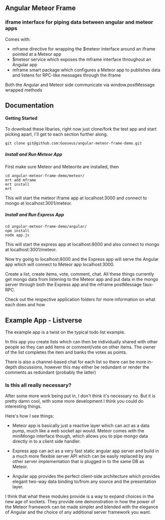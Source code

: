 ## Angular Meteor Frame
### iframe interface for piping data between angular and meteor apps

Comes with:
* mframe directive for wrapping the $meteor interface around an iframe pointed at a Meteor app
* $meteor service which exposes the mframe interface throughout an Angular app
* mframe smart package which configures a Meteor app to publishes data and listens for RPC-like messages through the iframe

Both the Angular and Meteor side communicate via window.postMessage wrapped methods

## Documentation

#### Getting Started

To download these libaries, right now just clone/fork the test app and start picking apart, I'll get to each section further along.

```
git clone git@github.com:Gooseus/angular-meteor-frame-demo.git
```

##### Install and Run Meteor App
First make sure Meteor and Meteorite are installed, then

```
cd angular-meteor-frame-demo/meteor/
mrt add mframe
mrt install
mrt
```

This will start the meteor iframe app at localhost:3000 and connect to mongo at localhost:3001/meteor.

##### Install and Run Express App

```
cd angular-meteor-frame-demo/angular/
npm install
node app.js
```

This will start the express app at localhost:8000 and also connect to mongo at localhost:3001/meteor.

Now try going to localhost:8000 and the Express app will serve the Angular app which will connect to Meteor app localhost:3000.

Create a list, create items, vote, comment, chat.  All these things currently get mongo data from listening to the Meteor app and put data in the mongo server through both the Express app and the mframe postMessage faux-RPC.

Check out the respective application folders for more information on what each does and how

## Example App - Listverse
The example app is a twist on the typical todo list example.

In this app you create lists which can then be individually shared with other people so they can add items or comment/vote on other items.  The owner of the list completes the item and banks the votes as points.

There is also a channel-based chat for each list so there can be more in-depth discussions, however this may either be redundant or render the comments as redundant (probably the latter)

### Is this all really necessary?

After some more work being put in, I don't think it's necessary no.  But it is pretty damn cool, with some more development I think you could do interesting things.

Here's how I see things:

* Meteor app is basically just a reactive layer which can act as a data pump, much like a web socket api would.  Meteor comes with the miniMongo interface though, which allows you to pipe mongo data directly in to a client side handler.

* Express app can act as a very fast static angular app server and build in a much more flexible server API which can be easily replaced by any other server implementation that is plugged in to the same DB as Meteor.

* Angular app provides the perfect client-side architecture which provides elegant two-way data binding to/from any source and the presentation layer.

I think that what these modules provide is a way to expand choices in the new age of sockets.  They provide one demonstration in how the power of the Meteor framework can be made simpler and blended with the elegance of Angular and the choice of any additional server framework you want.


